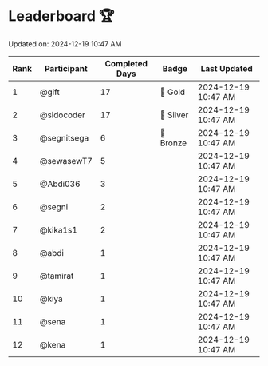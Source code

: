 # Leaderboard 🏆

Updated on: 2024-12-19 10:47 AM

| Rank | Participant       | Completed Days | Badge      | Last Updated         |
|------|-------------------|----------------|------------|----------------------|
| 1    | @gift             | 17             | 🏅 Gold     | 2024-12-19 10:47 AM |
| 2    | @sidocoder        | 17             | 🥈 Silver   | 2024-12-19 10:47 AM |
| 3    | @segnitsega       | 6              | 🥉 Bronze   | 2024-12-19 10:47 AM |
| 4    | @sewasewT7        | 5              |            | 2024-12-19 10:47 AM |
| 5    | @Abdi036          | 3              |            | 2024-12-19 10:47 AM |
| 6    | @segni            | 2              |            | 2024-12-19 10:47 AM |
| 7    | @kika1s1          | 2              |            | 2024-12-19 10:47 AM |
| 8    | @abdi             | 1              |            | 2024-12-19 10:47 AM |
| 9    | @tamirat          | 1              |            | 2024-12-19 10:47 AM |
| 10   | @kiya             | 1              |            | 2024-12-19 10:47 AM |
| 11   | @sena             | 1              |            | 2024-12-19 10:47 AM |
| 12   | @kena             | 1              |            | 2024-12-19 10:47 AM |
